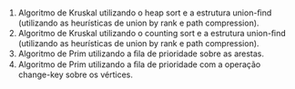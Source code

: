 1. Algoritmo de Kruskal utilizando o heap sort e a estrutura union-ﬁnd (utilizando as heurísticas de union by rank e path compression).
2. Algoritmo de Kruskal utilizando o counting sort e a estrutura union-ﬁnd (utilizando as heurísticas de union by rank e path compression).
3. Algoritmo de Prim utilizando a ﬁla de prioridade sobre as arestas.
4. Algoritmo de Prim utilizando a ﬁla de prioridade com a operação change-key sobre os vértices.